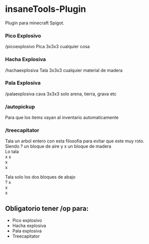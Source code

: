 # insaneTools-Plugin
Plugin para minecraft Spigot.
### Pico Explosivo
/picoexplosivo
Pica 3x3x3 cualquier cosa
### Hacha Explosiva
/hachaexplosiva
Tala 3x3x3 cualquier material de madera
### Pala Explosiva
/palaexplosiva
cava 3x3x3 solo arena, tierra, grava etc
### /autopickup
Para que los items vayan al inventario automaticamente

### /treecapitator
Tala un arbol entero con esta filosofia para evitar que este muy roto.<br>
Siendo ? un bloque de aire y x un bloque de madera<br>
Lo tala <br>
x  x<br>
x<br>
x<br>

Tala solo los dos bloques de abajo <br>
?  x<br>
x<br>
x<br>

## Obligatorio tener /op para:
- Pico explosivo<br>
- Hacha explosiva<br>
- Pala explosiva<br>
- Treecapitator<br>
